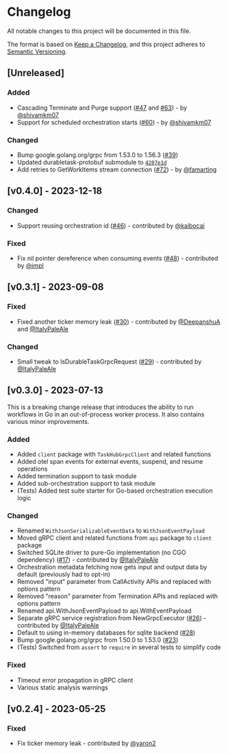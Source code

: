 # Changelog

All notable changes to this project will be documented in this file.

The format is based on [Keep a Changelog](https://keepachangelog.com/en/1.0.0/),
and this project adheres to [Semantic Versioning](https://semver.org/spec/v2.0.0.html).

## [Unreleased]

### Added

- Cascading Terminate and Purge support ([#47](https://github.com/microsoft/durabletask-go/pull/47) and [#63](https://github.com/microsoft/durabletask-go/pull/63)) - by [@shivamkm07](https://github.com/shivamkm07)
- Support for scheduled orchestration starts ([#60](https://github.dev/microsoft/durabletask-go/pull/60)) - by [@shivamkm07](https://github.com/shivamkm07)

### Changed

- Bump google.golang.org/grpc from 1.53.0 to 1.56.3 ([#39](https://github.com/microsoft/durabletask-go/pull/39))
- Updated durabletask-protobuf submodule to [`4207e1d`](https://github.com/microsoft/durabletask-protobuf/commit/4207e1dbd14cedc268f69c3befee60fcaad19367)
- Add retries to GetWorkItems stream connection ([#72](https://github.com/microsoft/durabletask-go/pull/72)) - by [@famarting](https://github.com/famarting)

## [v0.4.0] - 2023-12-18

### Changed

- Support reusing orchestration id ([#46](https://github.com/microsoft/durabletask-go/pull/46)) - contributed by [@kaibocai](https://github.com/kaibocai)

### Fixed

- Fix nil pointer dereference when consuming events ([#48](https://github.com/microsoft/durabletask-go/pull/48)) - contributed by [@impl](https://github.com/impl)

## [v0.3.1] - 2023-09-08

### Fixed

- Fixed another ticker memory leak ([#30](https://github.com/microsoft/durabletask-go/pull/30)) - contributed by [@DeepanshuA](https://github.com/DeepanshuA) and [@ItalyPaleAle](https://github.com/ItalyPaleAle)

### Changed

- Small tweak to IsDurableTaskGrpcRequest ([#29](https://github.com/microsoft/durabletask-go/pull/29)) - contributed by [@ItalyPaleAle](https://github.com/ItalyPaleAle)

## [v0.3.0] - 2023-07-13

This is a breaking change release that introduces the ability to run workflows in 
Go in an out-of-process worker process. It also contains various minor improvements.

### Added

- Added `client` package with `TaskHubGrpcClient` and related functions
- Added otel span events for external events, suspend, and resume operations
- Added termination support to task module
- Added sub-orchestration support to task module
- (Tests) Added test suite starter for Go-based orchestration execution logic

### Changed

- Renamed `WithJsonSerializableEventData` to `WithJsonEventPayload`
- Moved gRPC client and related functions from `api` package to `client` package
- Switched SQLite driver to pure-Go implementation (no CGO dependency) ([#17](https://github.com/microsoft/durabletask-go/pull/17)) - contributed by [@ItalyPaleAle](https://github.com/ItalyPaleAle)
- Orchestration metadata fetching now gets input and output data by default (previously had to opt-in)
- Removed "input" parameter from CallActivity APIs and replaced with options pattern
- Removed "reason" parameter from Termination APIs and replaced with options pattern
- Renamed api.WithJsonEventPayload to api.WithEventPayload
- Separate gRPC service registration from NewGrpcExecutor ([#26](https://github.com/microsoft/durabletask-go/pull/26)) - contributed by [@ItalyPaleAle](https://github.com/ItalyPaleAle)
- Default to using in-memory databases for sqlite backend ([#28](https://github.com/microsoft/durabletask-go/pull/28))
- Bump google.golang.org/grpc from 1.50.0 to 1.53.0 ([#23](https://github.com/microsoft/durabletask-go/pull/23))
- (Tests) Switched from `assert` to `require` in several tests to simplify code

### Fixed

- Timeout error propagation in gRPC client
- Various static analysis warnings

## [v0.2.4] - 2023-05-25

### Fixed

- Fix ticker memory leak - contributed by [@yaron2](https://github.com/yaron2)
